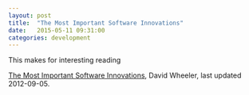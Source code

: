 ```yaml
---
layout: post
title:  "The Most Important Software Innovations"
date:   2015-05-11 09:31:00
categories: development
---
```


This makes for interesting reading

[The Most Important Software Innovations](http://www.dwheeler.com/innovation/innovation.html), David Wheeler, last updated 2012-09-05.
